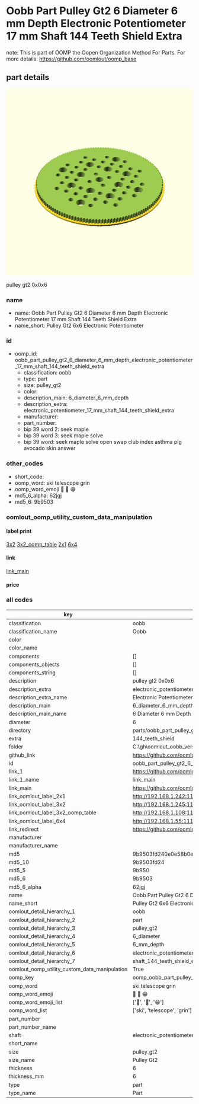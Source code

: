 # Oobb Part Pulley Gt2 6 Diameter 6 mm Depth Electronic Potentiometer 17 mm Shaft 144 Teeth Shield Extra  

note: This is part of OOMP the Oopen Organization Method For Parts. For more details: https://github.com/oomlout/oomp_base

##  part details
  

[![](3dpr.png)](3dpr.png)

pulley gt2 0x0x6



### name
* name: Oobb Part Pulley Gt2 6 Diameter 6 mm Depth Electronic Potentiometer 17 mm Shaft 144 Teeth Shield Extra
* name_short: Pulley Gt2 6x6 Electronic Potentiometer
### id
* oomp_id: oobb_part_pulley_gt2_6_diameter_6_mm_depth_electronic_potentiometer_17_mm_shaft_144_teeth_shield_extra
  * classification: oobb
  * type: part
  * size: pulley_gt2
  * color: 
  * description_main: 6_diameter_6_mm_depth
  * description_extra: electronic_potentiometer_17_mm_shaft_144_teeth_shield_extra
  * manufacturer: 
  * part_number: 
  * bip 39 word 2: seek maple
  * bip 39 word 3: seek maple solve
  * bip 39 word: seek maple solve open swap club index asthma pig avocado skin answer

### other_codes
* short_code: 
* oomp_word: ski telescope grin
* oomp_word_emoji :ski: :telescope: :grin:
* md5_6_alpha: 62jgj
* md5_6: 9b9503






### oomlout_oomp_utility_custom_data_manipulation
#### label print
[3x2](http://192.168.1.245:1112/?label=oomp%2062jgj)
[3x2_oomp_table](http://192.168.1.108:1112/?label=oomp%2062jgj)
[2x1](http://192.168.1.242:1112/?label=oomp%2062jgj)
[6x4](http://192.168.1.55:1112/?label=oomp%2062jgj)    

#### link

[link_main](https://github.com/oomlout/oomlout_oobb_version_4_generated_parts/tree/main/navigation_oomp/oobb/part/pulley_gt2/6_diameter_6_mm_depth/electronic_potentiometer_17_mm_shaft_144_teeth_shield_extra/part)                              

#### price







### all codes 
| key | value |  
| --- | --- |  
| classification | oobb |  
| classification_name | Oobb |  
| color |  |  
| color_name |  |  
| components | [] |  
| components_objects | [] |  
| components_string | [] |  
| description | pulley gt2 0x0x6 |  
| description_extra | electronic_potentiometer_17_mm_shaft_144_teeth_shield_extra |  
| description_extra_name | Electronic Potentiometer 17 mm Shaft 144 Teeth Shield Extra |  
| description_main | 6_diameter_6_mm_depth |  
| description_main_name | 6 Diameter 6 mm Depth |  
| diameter | 6 |  
| directory | parts/oobb_part_pulley_gt2_6_diameter_6_mm_depth_electronic_potentiometer_17_mm_shaft_144_teeth_shield_extra |  
| extra | 144_teeth_shield |  
| folder | C:\gh\oomlout_oobb_version_4_generated_parts\parts\oobb_part_pulley_gt2_6_diameter_6_mm_depth_electronic_potentiometer_17_mm_shaft_144_teeth_shield_extra |  
| github_link | https://github.com/oomlout/oomlout_oomp_part_src/tree/main/parts/oobb_part_pulley_gt2_6_diameter_6_mm_depth_electronic_potentiometer_17_mm_shaft_144_teeth_shield_extra |  
| id | oobb_part_pulley_gt2_6_diameter_6_mm_depth_electronic_potentiometer_17_mm_shaft_144_teeth_shield_extra |  
| link_1 | https://github.com/oomlout/oomlout_oobb_version_4_generated_parts/tree/main/navigation_oomp/oobb/part/pulley_gt2/6_diameter_6_mm_depth/electronic_potentiometer_17_mm_shaft_144_teeth_shield_extra/part |  
| link_1_name | link_main |  
| link_main | https://github.com/oomlout/oomlout_oobb_version_4_generated_parts/tree/main/navigation_oomp/oobb/part/pulley_gt2/6_diameter_6_mm_depth/electronic_potentiometer_17_mm_shaft_144_teeth_shield_extra/part |  
| link_oomlout_label_2x1 | http://192.168.1.242:1112/?label=oomp%2062jgj |  
| link_oomlout_label_3x2 | http://192.168.1.245:1112/?label=oomp%2062jgj |  
| link_oomlout_label_3x2_oomp_table | http://192.168.1.108:1112/?label=oomp%2062jgj |  
| link_oomlout_label_6x4 | http://192.168.1.55:1112/?label=oomp%2062jgj |  
| link_redirect | https://github.com/oomlout/oomlout_oobb_version_4_generated_parts/tree/main/parts/oobb_pulley_gt2_06_06_ex_144_teeth_shield_sh_electronic_potentiometer_17_mm |  
| manufacturer |  |  
| manufacturer_name |  |  
| md5 | 9b9503fd240e0e58b0eda9b39de1e618 |  
| md5_10 | 9b9503fd24 |  
| md5_5 | 9b950 |  
| md5_6 | 9b9503 |  
| md5_6_alpha | 62jgj |  
| name | Oobb Part Pulley Gt2 6 Diameter 6 mm Depth Electronic Potentiometer 17 mm Shaft 144 Teeth Shield Extra |  
| name_short | Pulley Gt2 6x6 Electronic Potentiometer |  
| oomlout_detail_hierarchy_1 | oobb |  
| oomlout_detail_hierarchy_2 | part |  
| oomlout_detail_hierarchy_3 | pulley_gt2 |  
| oomlout_detail_hierarchy_4 | 6_diameter |  
| oomlout_detail_hierarchy_5 | 6_mm_depth |  
| oomlout_detail_hierarchy_6 | electronic_potentiometer_17_mm |  
| oomlout_detail_hierarchy_7 | shaft_144_teeth_shield_extra |  
| oomlout_oomp_utility_custom_data_manipulation | True |  
| oomp_key | oomp_oobb_part_pulley_gt2_6_diameter_6_mm_depth_electronic_potentiometer_17_mm_shaft_144_teeth_shield_extra |  
| oomp_word | ski telescope grin |  
| oomp_word_emoji | :ski: :telescope: :grin: |  
| oomp_word_emoji_list | [':ski:', ':telescope:', ':grin:'] |  
| oomp_word_list | ['ski', 'telescope', 'grin'] |  
| part_number |  |  
| part_number_name |  |  
| shaft | electronic_potentiometer_17_mm |  
| short_name |  |  
| size | pulley_gt2 |  
| size_name | Pulley Gt2 |  
| thickness | 6 |  
| thickness_mm | 6 |  
| type | part |  
| type_name | Part |  
